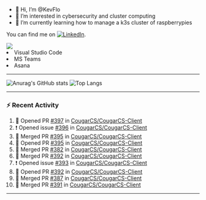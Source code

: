 - 👋 Hi, I’m @KevFlo
- 👀 I’m interested in cybersecurity and cluster computing
- 🌱 I’m currently learning how to manage a k3s cluster of raspberrypies


You can find me on [![LinkedIn][3.2]][3].

<!-- Icons -->

[3.2]: https://i.imgur.com/IwuydvD.png (LinkedIn icon without padding)

<!-- Links to your social media accounts -->

[3]: https://www.linkedin.com/in/flores-kevin/


<a>
    <img src="https://img.shields.io/badge/-Commonly%20Used%20Tools-lightgrey ">
    <li>Visual Studio Code</li> <li>MS Teams</li> <li>Asana</li>
</a>



---

![Anurag's GitHub stats](https://github-readme-stats-kevflo.vercel.app/api?username=KevFlo&count_private=true&hide=stars&show_icons=true&theme=nord)
![Top Langs](https://github-readme-stats-kevflo.vercel.app/api/top-langs/?username=KevFlo&langs_count=5&show_icons=true&theme=nord)

---

### :zap: Recent Activity

<!--START_SECTION:activity-->
1. 💪 Opened PR [#397](https://github.com/CougarCS/CougarCS-Client/pull/397) in [CougarCS/CougarCS-Client](https://github.com/CougarCS/CougarCS-Client)
2. ❗️ Opened issue [#396](https://github.com/CougarCS/CougarCS-Client/issues/396) in [CougarCS/CougarCS-Client](https://github.com/CougarCS/CougarCS-Client)
3. 🎉 Merged PR [#395](https://github.com/CougarCS/CougarCS-Client/pull/395) in [CougarCS/CougarCS-Client](https://github.com/CougarCS/CougarCS-Client)
4. 💪 Opened PR [#395](https://github.com/CougarCS/CougarCS-Client/pull/395) in [CougarCS/CougarCS-Client](https://github.com/CougarCS/CougarCS-Client)
5. 🎉 Merged PR [#382](https://github.com/CougarCS/CougarCS-Client/pull/382) in [CougarCS/CougarCS-Client](https://github.com/CougarCS/CougarCS-Client)
6. 🎉 Merged PR [#392](https://github.com/CougarCS/CougarCS-Client/pull/392) in [CougarCS/CougarCS-Client](https://github.com/CougarCS/CougarCS-Client)
7. ❗️ Opened issue [#393](https://github.com/CougarCS/CougarCS-Client/issues/393) in [CougarCS/CougarCS-Client](https://github.com/CougarCS/CougarCS-Client)
8. 💪 Opened PR [#392](https://github.com/CougarCS/CougarCS-Client/pull/392) in [CougarCS/CougarCS-Client](https://github.com/CougarCS/CougarCS-Client)
9. 🎉 Merged PR [#387](https://github.com/CougarCS/CougarCS-Client/pull/387) in [CougarCS/CougarCS-Client](https://github.com/CougarCS/CougarCS-Client)
10. 🎉 Merged PR [#391](https://github.com/CougarCS/CougarCS-Client/pull/391) in [CougarCS/CougarCS-Client](https://github.com/CougarCS/CougarCS-Client)
<!--END_SECTION:activity-->

---
<!---
KevFlo/KevFlo is a ✨ special ✨ repository because its `README.md` (this file) appears on your GitHub profile.
You can click the Preview link to take a look at your changes.
--->
